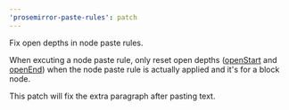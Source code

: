 ```yaml
---
'prosemirror-paste-rules': patch
---
```


Fix open depths in node paste rules.

When excuting a node paste rule, only reset open depths ([openStart](https://prosemirror.net/docs/ref/#model.Slice.openStart) and [openEnd](https://prosemirror.net/docs/ref/#model.Slice.openEnd)) when the node paste rule is actually applied and it's for a block node.

This patch will fix the extra paragraph after pasting text.
